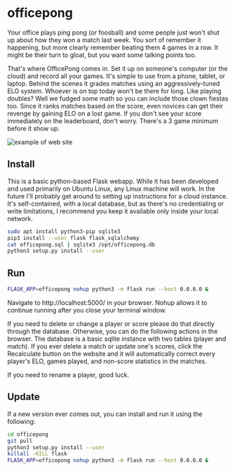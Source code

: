 # officepong

Your office plays ping pong (or foosball) and some people just won't shut up about how they won a match last week. You sort of remember it happening, but more clearly remember beating them 4 games in a row. It might be their turn to gloat, but you want some talking points too.

That's where OfficePong comes in. Set it up on someone's computer (or the cloud) and record all your games. It's simple to use from a phone, tablet, or laptop. Behind the scenes it grades matches using an aggressively-tuned ELO system. Whoever is on top today won't be there for long. Like playing doubles? Well we fudged some math so you can include those clown fiestas too. Since it ranks matches based on the score, even novices can get their revenge by gaining ELO on a lost game. If you don't see your score immediately on the leaderboard, don't worry. There's a 3 game minimum before it show up.

![example of web site](https://raw.githubusercontent.com/notkarol/officepong/master/officepong.png)

## Install

This is a basic python-based Flask webapp. While it has been developed and used primarily on Ubuntu Linux, any Linux machine will work. In the future I'll probably get around to setting up instructions for a cloud instance. It's self-contained, with a local database, but as there's no credentialing or write limitations, I recommend you keep it available only inside your local network.

```bash
sudo apt install python3-pip sqlite3
pip3 install --user flask flask_sqlalchemy
cat officepong.sql | sqlite3 /opt/officepong.db
python3 setup.py install --user
```

## Run

```bash
FLASK_APP=officepong nohup python3 -m flask run --host 0.0.0.0 &
```

Navigate to http://localhost:5000/ in your browser. Nohup allows it to continue running after you close your terminal window.

If you need to delete or change a player or score please do that directly through the database. Otherwise, you can do the following actions in the browser. The database is a basic sqlite instance with two tables (player and match). If you ever delete a match or update one's scores, click the Recalculate button on the website and it will automatically correct every player's ELO, games played, and non-score statistics in the matches.

If you need to rename a player, good luck.

## Update

If a new version ever comes out, you can install and run it using the following:

```bash
cd officepong
git pull
python3 setup.py install --user
killall -KILL flask
FLASK_APP=officepong nohup python3 -m flask run --host 0.0.0.0 &
```
